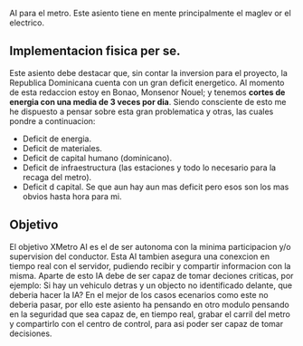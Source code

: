 AI para el metro. Este asiento tiene en mente principalmente el maglev or el electrico. 

## Implementacion fisica per se.
Este asiento debe destacar que, sin contar la inversion para el proyecto, la Republica Dominicana cuenta con un gran deficit energetico. Al momento de esta redaccion estoy en Bonao, Monsenor Nouel; y tenemos **cortes de energia con una media de 3 veces por dia**. Siendo consciente de esto me he dispuesto a pensar sobre esta gran problematica y otras, las cuales pondre a continuacion:
- Deficit de energia.
- Deficit de materiales.
- Deficit de capital humano (dominicano).
- Deficit de infraestructura (las estaciones y todo lo necesario para la recaga del metro).
- Deficit d capital.
Se que aun hay aun mas deficit pero esos son los mas obvios hasta hora para mi.

## Objetivo
El objetivo XMetro AI es el de ser autonoma con la minima participacion y/o supervision del conductor. Esta AI tambien asegura una conexcion en tiempo real con el servidor, pudiendo recibir y compartir informacion con la misma. Aparte de esto IA debe de ser capaz de tomar deciones criticas, por ejemplo:
  Si hay un vehiculo detras y un objecto no identificado delante, que deberia hacer la IA?
En el mejor de los casos ecenarios como este no deberia pasar, por ello este asiento ha pensando en otro modulo pensando en la seguridad que sea capaz de, en tiempo real, grabar el carril del metro y compartirlo con el centro de control, para asi poder ser capaz de tomar decisiones.
